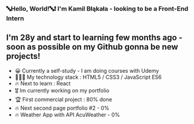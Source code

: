 ### 🔤Hello, World!🔤❗️ I'm Kamil Błąkała - looking to be a Front-End Intern

## I'm 28y and start to learning few months ago - soon as possible on my Github gonna be new projects!

- 😀 Currently a self-study - I am doing courses with Udemy
- 👨🏽‍💻 My technology stack : HTML5 / CSS3 / JavaScript ES6
- 🔥 Next to learn : React
- 🎖️ Im currently working on my portfolio 
- 🏆 First commercial project : 80% done
- 🔥 Next second page portfolio #2 - 0% 
- 🔥 Weather App with API AcuWeather - 0%
